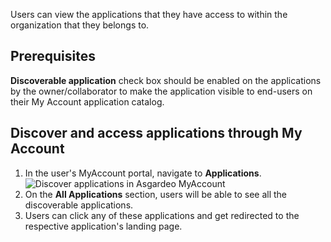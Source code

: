 Users can view the applications that they have access to within the organization that they belongs to. 

## Prerequisites
<b>Discoverable application</b> check box should be enabled on the applications by the owner/collaborator to make the application visible to end-users on their My Account application catalog.

## Discover and access applications through My Account
1. In the user's MyAccount portal, navigate to **Applications**.
    <img :src="$withBase('/assets/img/guides/users/discover-applications.png')" alt="Discover applications in Asgardeo MyAccount">
2. On the <b>All Applications</b> section, users will be able to see all the discoverable applications.
3. Users can click any of these applications and get redirected to the respective application's landing page.
